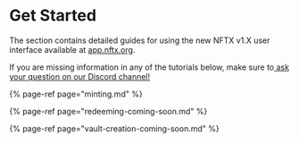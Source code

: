 # Get Started

The section contains detailed guides for using the new NFTX v1.X user interface available at [app.nftx.org](https://app.nftx.org).

If you are missing information in any of the tutorials below, make sure to[ ask your question on our Discord channel! ](https://discord.gg/fJg5burAKH)

{% page-ref page="minting.md" %}

{% page-ref page="redeeming-coming-soon.md" %}

{% page-ref page="vault-creation-coming-soon.md" %}





